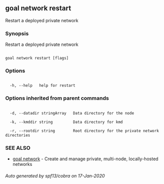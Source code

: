 ## goal network restart



Restart a deployed private network



### Synopsis



Restart a deployed private network



```

goal network restart [flags]

```



### Options



```

  -h, --help   help for restart

```



### Options inherited from parent commands



```

  -d, --datadir stringArray   Data directory for the node

  -k, --kmddir string         Data directory for kmd

  -r, --rootdir string        Root directory for the private network directories

```



### SEE ALSO



* [goal network](../network/)	 - Create and manage private, multi-node, locally-hosted networks


###### Auto generated by spf13/cobra on 17-Jan-2020

